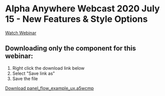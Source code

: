 # Alpha Anywhere Webcast 2020 July 15 - New Features & Style Options

[Watch Webinar](https://youtu.be/GkAvdUWB2gc)

## Downloading only the component for this webinar:

1. Right click the download link below
2. Select "Save link as"
3. Save the file

<a href="https://github.com/alphaanywhere/Alpha-Anywhere-Webinars/raw/master/2020/July%2015%202020/panel_flow_example_ux.a5wcmp">Download panel_flow_example_ux.a5wcmp</a>
